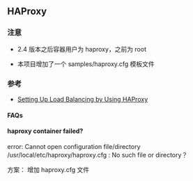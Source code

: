 ## HAProxy

### 注意

* 2.4 版本之后容器用户为 haproxy，之前为 root

* 本项目增加了一个 samples/haproxy.cfg 模板文件

### 参考

* [Setting Up Load Balancing by Using HAProxy](https://docs.oracle.com/en/operating-systems/oracle-linux/8/balancing/haproxy-config.html#haproxy-config-roundrobin)

#### FAQs

#### haproxy container failed?

error: Cannot open configuration file/directory /usr/local/etc/haproxy/haproxy.cfg : No such file or directory？

方案： 增加 haproxy.cfg 文件